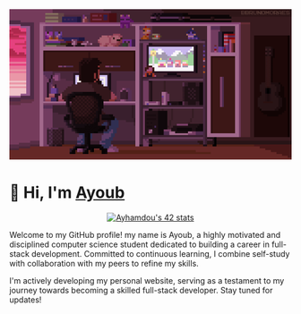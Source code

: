<!-- ### Hi there 👋-->
<img src="./assets/tumblr_o8ol0qfp3d1r4gsiio1_1280.gif" alt="banner">

<div align="center">
    <h1 align="left">👋 Hi, I'm <a href="https://www.linkedin.com/in/ayoub-hamdoun/" target="_blank"> Ayoub </a> </h1>
    <a href="https://github.com/oakoudad/badge42"><img src="https://badge.mediaplus.ma/darkblue/Ayhamdou" alt="Ayhamdou's 42 stats" /></a>
</div>
<p style='text-aligne : justify;'>
     Welcome to my GitHub profile! my name is Ayoub, a highly motivated and disciplined computer science student dedicated to building a career in full-stack development. Committed to continuous learning, I combine self-study with collaboration with my peers to refine my skills.
</p>
<p style='text-aligne : justify'>
    I'm actively developing my personal website, serving as a testament to my journey towards becoming a skilled full-stack developer. Stay tuned for updates!
</p>
